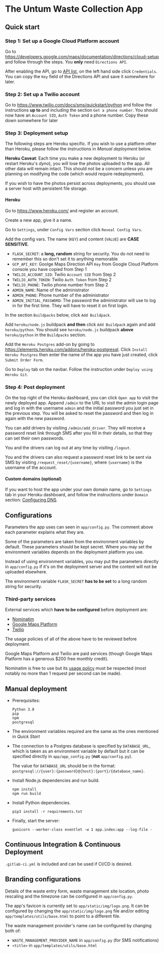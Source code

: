 # The Untum Waste Collection App

## Quick start
### Step 1: Set up a Google Cloud Platform account
Go to https://developers.google.com/maps/documentation/directions/cloud-setup
and follow through the steps. You **only** need `Directions API`.

After enabling the API, go to [API list](https://console.cloud.google.com/project/_/google/maps-apis/api-list),
on the left hand side click `Credentials`. You can copy the `Key` field of the
Directions API and save it somewhere for later.

### Step 2: Set up a Twilio account
Go to https://www.twilio.com/docs/sms/quickstart/python and follow the instructions
**up to** and including the section `Get a phone number`. You should
now have an `Account SID`, `Auth Token` and a phone number. Copy these
down somewhere for later

### Step 3: Deployment setup

The following steps are Heroku specific. If you wish to use a platform other than Heroku, please follow the
instructions in *Manual deployment* below.

**Heroku Caveat**: Each time you make a new deployment to Heroku (or restart Heroku's *dyno*), you will lose
the photos uploaded to the app. All other data will remain intact. This should not be a concern unless you are planning
on modifying the code (which would require redeployment).

If you wish to have the photos persist across deployments, you should use a server host with persistent file storage.

#### Heroku
Go to https://www.heroku.com/ and register an account.

Create a new app, give it a name.

Go to `Settings`, under `Config Vars` section click `Reveal Config Vars`.

Add the config vars. The name (`KEY`) and content (`VALUE`) are **CASE SENSITIVE**.
- `FLASK_SECRET`: a **long, random** string for security. You do not need to
remember this so don't set it to anything memorable
- `GCP_API_KEY`: Goolge Maps Direction API `Key` from Google Cloud Platform console you have copied
from Step 1
- `TWILIO_ACCOUNT_SID`: Twilio `Account SID` from Step 2
- `TWILIO_AUTH_TOKEN`: Twilio `Auth Token` from Step 2
- `TWILIO_PHONE`: Twilio phone number from Step 2
- `ADMIN_NAME`: Name of the administrator
- `ADMIN_PHONE`: Phone number of the administrator
- `ADMIN_INITIAL_PASSWORD`: The password the administrator will use to log in for the first time. They will have to
reset it on first login.

In the section `Buildpacks` below, click `Add Buildpack`.

Add `heroku/node.js` buildpack **and then** click `Add Buildpack` again and
add `heroku/python`. You should see `heroku/node.js` buildpack **above**
`heroku/python` in the `Buildpacks` section.

Add the `Heroku Postgres` add-on by going to https://elements.heroku.com/addons/heroku-postgresql.
Click `Install Heroku Postgres` then enter the name of the app you have just created,
click `Submit Order Form`.

Go to `Deploy` tab on the navbar. Follow the instruction under
`Deploy using Heroku Git`.

### Step 4: Post deployment
On the top right of the Heroku dashboard, you can click `Open app` to visit the newly deployed app. Append `/admin`
to the URL to visit the admin login page and log in with the username `admin` and the initial password you just set
in the previous step. You will be asked to reset the password and then log in again with the new password.

You can add drivers by visiting `/admin/add_driver`. They will receive a password reset link through SMS after you
fill in their details, so that they can set their own passwords.

You and the drivers can log out at any time by visiting `/logout`.

You and the drivers can also request a password reset link to be sent via SMS by visiting `/request_reset/{username}`,
where `{username}` is the username of the account.

#### Custom domains (optional)
If you want to host the app under your own domain name, go to `Settings` tab in your Heroku dashboard, and follow
the instructions under `Domain` section: [Configuring DNS](https://devcenter.heroku.com/articles/custom-domains).

## Configurations
Parameters the app uses can seen in `app/config.py`. The comment above each
parameter explains what they are.

Some of the parameters are taken from the environment variables by default. These parameters
should be kept secret. Where you may set the environment variables depends on the deployment platform you
use.

Instead of using environment variables, you may put the parameters directly in
`app/config.py` if it's on the deployment server and the content will not be
uploaded elsewhere.

The environment variable `FLASK_SECRET` **has to be set** to a long random string
for security.

### Third-party services
External services which **have to be configured** before deployment are:

* [Nominatim](https://operations.osmfoundation.org/policies/nominatim/)
* [Google Maps Platform](https://developers.google.com/maps/documentation/directions/cloud-setup)
* [Twilio](https://www.twilio.com/docs/sms/quickstart/python)

The usage policies of all of the above have to be reviewed before deployment.

Google Maps Platform and Twilio are paid services (though Google Maps Platform
has a generous $200 free monthly credit).

Nominatim is free to use but its [usage
policy](https://operations.osmfoundation.org/policies/nominatim/) must be
respected (most notably no more than 1 request per second can be made).

## Manual deployment
-   Prerequisites:
    ```
    Python 3.8
    pip
    npm
    postgresql
    ```

-   The environment variables required are the same as the ones mentioned in
    *Quick Start*
    

-   The connection to a Postgres database is specified by `DATABASE_URL`,
which is taken as an environment variable by default but it can be
specified directly in `app/app_config.py` (**not** `app/config.py`).
  
    The value for `DATABASE_URL` should be in the format:
    `postgresql://{user}:{password}@{host}:{port}/{database_name}`.


-   Install Node.js dependencies and run build.
    ```
    npm install
    npm run build
    ```

-   Install Python dependencies.
    ```
    pip3 install -r requirements.txt
    ```

-   Finally, start the server:
    ```
    gunicorn --worker-class eventlet -w 1 app.index:app --log-file -
    ```

## Continuous Integration & Continuous Deployment

`.gitlab-ci.yml` is included and can be used if CI/CD is desired.

## Branding configurations

Details of the waste entry form, waste management site location, photo
rescaling and the timezone can be configured in `app/config.py`.

The app's favicon is currently set to `app/static/img/logo.png`. It can be
configured by changing the `app/static/img/logo.png` file and/or editing
`app/templates/utils/base.html` to point to a different file.

The waste management provider's name can be configured by changing both of:
* `WASTE_MANAGEMENT_PROVIDER_NAME` in `app/config.py` (for SMS notifications)
* `<title>` in `app/templates/utils/base.html`


